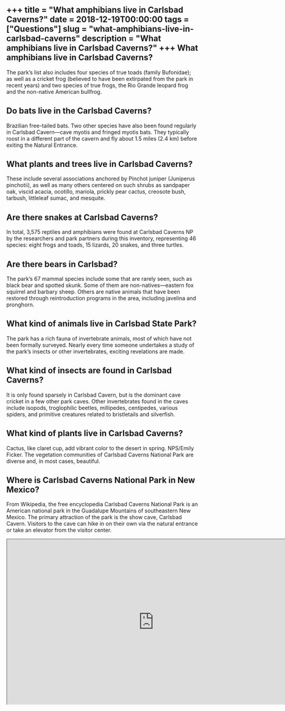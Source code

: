 +++
title = "What amphibians live in Carlsbad Caverns?"
date = 2018-12-19T00:00:00
tags = ["Questions"]
slug = "what-amphibians-live-in-carlsbad-caverns"
description = "What amphibians live in Carlsbad Caverns?"
+++
What amphibians live in Carlsbad Caverns?
-----------------------------------------

The park’s list also includes four species of true toads (family Bufonidae); as well as a cricket frog (believed to have been extirpated from the park in recent years) and two species of true frogs, the Rio Grande leopard frog and the non-native American bullfrog.

Do bats live in the Carlsbad Caverns?
-------------------------------------

Brazilian free-tailed bats. Two other species have also been found regularly in Carlsbad Cavern—cave myotis and fringed myotis bats. They typically roost in a different part of the cavern and fly about 1.5 miles (2.4 km) before exiting the Natural Entrance.

What plants and trees live in Carlsbad Caverns?
-----------------------------------------------

These include several associations anchored by Pinchot juniper (Juniperus pinchotii), as well as many others centered on such shrubs as sandpaper oak, viscid acacia, ocotillo, mariola, prickly pear cactus, creosote bush, tarbush, littleleaf sumac, and mesquite.

Are there snakes at Carlsbad Caverns?
-------------------------------------

In total, 3,575 reptiles and amphibians were found at Carlsbad Caverns NP by the researchers and park partners during this inventory, representing 46 species: eight frogs and toads, 15 lizards, 20 snakes, and three turtles.

Are there bears in Carlsbad?
----------------------------

The park’s 67 mammal species include some that are rarely seen, such as black bear and spotted skunk. Some of them are non-natives—eastern fox squirrel and barbary sheep. Others are native animals that have been restored through reintroduction programs in the area, including javelina and pronghorn.

What kind of animals live in Carlsbad State Park?
-------------------------------------------------

The park has a rich fauna of invertebrate animals, most of which have not been formally surveyed. Nearly every time someone undertakes a study of the park’s insects or other invertebrates, exciting revelations are made.

What kind of insects are found in Carlsbad Caverns?
---------------------------------------------------

It is only found sparsely in Carlsbad Cavern, but is the dominant cave cricket in a few other park caves. Other invertebrates found in the caves include isopods, troglophilic beetles, millipedes, centipedes, various spiders, and primitive creatures related to bristletails and silverfish.

What kind of plants live in Carlsbad Caverns?
---------------------------------------------

Cactus, like claret cup, add vibrant color to the desert in spring. NPS/Emily Ficker. The vegetation communities of Carlsbad Caverns National Park are diverse and, in most cases, beautiful.

Where is Carlsbad Caverns National Park in New Mexico?
------------------------------------------------------

From Wikipedia, the free encyclopedia Carlsbad Caverns National Park is an American national park in the Guadalupe Mountains of southeastern New Mexico. The primary attraction of the park is the show cave, Carlsbad Cavern. Visitors to the cave can hike in on their own via the natural entrance or take an elevator from the visitor center.

<iframe allow="accelerometer; autoplay; clipboard-write; encrypted-media; gyroscope; picture-in-picture" allowfullscreen="" class="__youtube_prefs__  epyt-is-override  no-lazyload" data-no-lazy="1" data-origheight="433" data-origwidth="770" data-skipgform_ajax_framebjll="" height="433" id="_ytid_28947" loading="lazy" src="https://www.youtube.com/embed/fIYKDBldauM?enablejsapi=1&autoplay=0&cc_load_policy=0&cc_lang_pref=&iv_load_policy=1&loop=0&modestbranding=0&rel=1&fs=1&playsinline=0&autohide=2&theme=dark&color=red&controls=1&" title="YouTube player" width="770"></iframe>